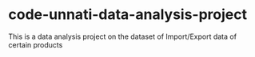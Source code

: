 # code-unnati-data-analysis-project

This is a data analysis project on the dataset of Import/Export data of certain products
